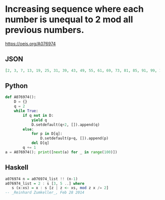 # Increasing sequence where each number is unequal to 2 mod all previous numbers\.
https://oeis.org/A076974
## JSON
```JSON
[2, 3, 7, 13, 19, 25, 31, 39, 43, 49, 55, 61, 69, 73, 81, 85, 91, 99, 103, 109, 115, 123, 129, 133, 139, 147, 151, 159, 165, 169, 175, 181, 187, 193, 199, 207, 213, 225, 229, 235, 241, 253, 259, 265, 271, 279, 283, 291, 295, 309, 313, 319, 333, 337, 349, 355]
```
## Python
```Python
def A076974():
    D = {}
    q = 2
    while True:
        if q not in D:
            yield q
            D.setdefault(q+2, []).append(q)
        else:
            for p in D[q]:
                D.setdefault(p+q, []).append(p)
            del D[q]
        q += 1
a = A076974(); print([next(a) for _ in range(100)])
```
## Haskell
```Haskell
a076974 n = a076974_list !! (n-1)
a076974_list = 2 : s [3, 5 ..] where
   s (x:xs) = x : s [z | z <- xs, mod z x /= 2]
-- _Reinhard Zumkeller_, Feb 28 2014
```
